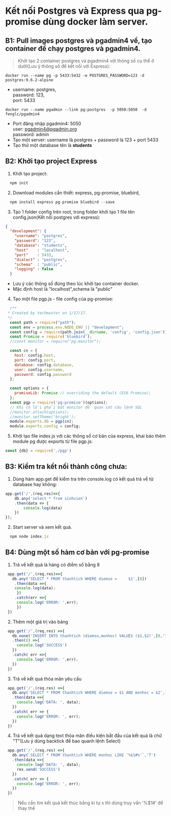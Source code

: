 # Kết nối Postgres và Express qua pg-promise dùng docker làm server.

## B1: Pull images postgres và pgadmin4 về, tạo container để chạy postgres và pgadmin4.
>Khởi tạo 2 container postgres và pgadmin4 với thông số cụ thể ở dưới(Lưu ý thông số để kết nối với Express):

```
docker run --name pg -p 5433:5432 -e POSTGRES_PASSWORD=123 -d postgres:9.6.2-alpine
```

*   username: postgres, <br />
    password: 123,<br />
    port: 5433

````
docker run --name pgadmin --link pg:postgres  -p 5050:5050  -d fenglc/pgadmin4
````
* Port đăng nhập pgadmin4: 5050<br />
  user: pgadmin4@pgadmin.org<br />
  password: admin <br />
* Tạo một server: username là postgres + password là 123 + port 5433
* Tạo thử một database tên là <strong>students</strong>
## B2: Khởi tạo project Express
1. Khởi tạo project:

```js
  npm init
```
2. Download modules cần thiết: express, pg-promise, bluebird,
```js
  npm install express pg-promise bluebird --save
```
3. Tạo 1 folder config trên root, trong folder khởi tạo 1 file tên config.json(Kết nối postgres với express):
```json
{
  "development": {
    "username": "postgres",
    "password": "123",
    "database": "students",
    "host"    : "localhost",
    "port"    : 5433,
    "dialect" : "postgres",
    "schema"  : "public",
    "logging" : false
  }
```
* Lưu ý các thông số đúng theo lúc khởi tạo container docker.
* Mặc định host là "localhost",schema là "public"
4. Tạo một file pgp.js - file config của pg-promise:

```js
  /**
 * Created by techmaster on 1/17/17.
 */
  const path = require("path");
  const env = process.env.NODE_ENV || "development";
  const config = require(path.join(__dirname, 'config', 'config.json'))[env];
  const Promise = require('bluebird');
  //const monitor = require("pg-monitor");

  const cn = {
    host: config.host,
    port: config.port,
    database: config.database,
    user: config.username,
    password: config.password
  };

  const options = {
    promiseLib: Promise // overriding the default (ES6 Promise);
  };
  const pgp = require('pg-promise')(options);
  // Khi có lỗi phải bật monitor để quan sát câu lệnh SQL
  //monitor.attach(options);
  //monitor.setTheme('bright');
  module.exports.db = pgp(cn);
  module.exports.config = config;
```

5. Khởi tạo file index.js với các thông số cơ bản của express, khai báo thêm module pg được exports từ file pgp.js:

```js
const {db} = require('./pgp')
```
## B3: Kiểm tra kết nối thành công chưa:

1. Dùng hàm app.get để kiểm tra trên console.log có kết quả trả về từ database hay không:
```js
app.get('/',(req,res)=>{
	db.any('select * from sinhvien')
	.then(data => {
		console.log(data)
	})
});
```
2. Start server và xem kết quả.

```js
  npm node index.js

```


## B4: Dùng một số hàm cơ bản với pg-promise

1.  Trả về kết quả là hàng có điểm số bằng 8

```js
 app.get('/',(req,res)=>{
   db.any('SELECT * FROM thanhtich WHERE diemso =     $1',[8])
    .then(data =>{
    console.log(data);
     })
    .catch(err =>{
     console.log('ERROR: ',err);
     })
 })
 ```
 2. Thêm một giá trị vào bảng

 ```js
  app.get('/',(req,res) =>{
    db.none('INSERT INTO thanhtich (diemso,monhoc) VALUES ($1,$2)',[8,'Toan hoc'])
    .then(() =>{
      console.log('SUCCESS')
    })
    .catch( err =>{
      console.log('ERROR: ',err);
    })
  })
 ```

 3. Trả về kết quả thỏa mãn yêu cầu

 ```js
  app.get('/',(req,res) =>{
    db.any('SELECT * FROM thanhtich WHERE diemso = $1 AND monhoc = $2',[8,'Toan hoc'])
    .then(data =>{
      console.log('DATA: ', data);
    })
    .catch( err => {
      console.log('ERROR: ', err);
    })
  })
 ```

 4. Trả về kết quả dạng text thỏa mãn điều kiện bắt đầu của kết quả là chữ "T"(Lưu ý dùng backtick để bao quanh lệnh Select)

 ```js
  app.get('/',(req,res) =>{
    db.any(`SELECT * FROM thanhtich WHERE monhoc LIKE '%$1#%'`,'T')
    .then(data =>{
      console.log('DATA: ', data);
      res.send('SUCCESS')
    })
    .catch( err => {
      console.log('ERROR: ', err);
    })
  })
 ```
 >Nếu cần tìm kết quả kết thúc bằng kí tự x thì dùng truy vấn '%$1#' để thay thế
